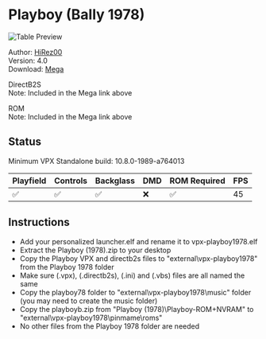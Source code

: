 # Playboy (Bally 1978)

![Table Preview](https://pinballnirvana.com/forums/attachments/playboy_f2-jpg.36438/)

Author: [HiRez00](https://vpuniverse.com/profile/19941-hirez00/)  
Version: 4.0  
Download: [Mega](https://mega.nz/file/QZJCiaZL#iXqYKeQwh_ZHXCe1Pe_IPO8IpbNkzujciLziiKce9WU)

DirectB2S  
Note: Included in the Mega link above

ROM  
Note: Included in the Mega link above

## Status 

Minimum VPX Standalone build: 10.8.0-1989-a764013

| Playfield | Controls | Backglass | DMD | ROM Required | FPS | 
|-----------|----------|-----------|-----|--------------|-----|
| :white_check_mark: | :white_check_mark: | :white_check_mark: | :x: | :white_check_mark: | 45 |

## Instructions

- Add your personalized launcher.elf and rename it to vpx-playboy1978.elf
- Extract the Playboy (1978).zip to your desktop
- Copy the Playboy VPX and directb2s files to "external\vpx-playboy1978" from the Playboy 1978 folder
- Make sure (.vpx), (.directb2s), (.ini) and (.vbs) files are all named the same
- Copy the playboy78 folder to "external\vpx-playboy1978\music" folder (you may need to create the music folder)
- Copy the playboyb.zip from "Playboy (1978)\Playboy-ROM+NVRAM" to "external\vpx-playboy1978\pinmame\roms"
- No other files from the Playboy 1978 folder are needed
